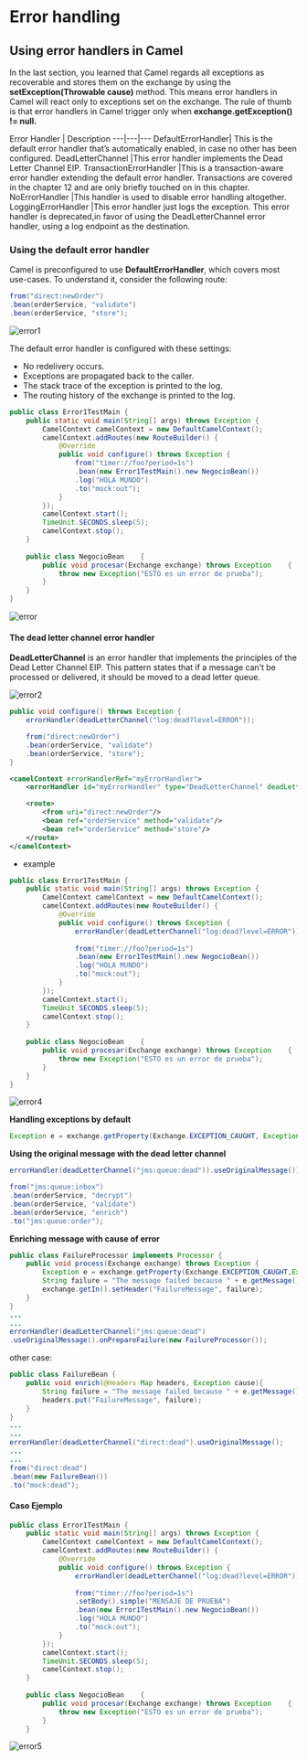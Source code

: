 # Error handling

## Using error handlers in Camel

In the last section, you learned that Camel regards all exceptions as recoverable and stores
them on the exchange by using the **setException(Throwable cause)** method. This means error handlers in Camel will react only to exceptions set on the exchange. The rule of thumb is that error handlers in Camel trigger only when  **exchange.getException() != null.**

Error Handler | Description
---|---|---
DefaultErrorHandler| This is the default error handler that’s automatically enabled, in case no other has been configured.
DeadLetterChannel |This error handler implements the Dead Letter Channel EIP.
TransactionErrorHandler |This is a transaction-aware error handler extending the default error handler. Transactions are covered in the chapter 12 and are only briefly touched on in this chapter.
NoErrorHandler |This handler is used to disable error handling altogether.
LoggingErrorHandler |This error handler just logs the exception. This error handler is deprecated,in favor of using the DeadLetterChannel error handler, using a log endpoint as the destination.

### Using the default error handler

Camel is preconfigured to use **DefaultErrorHandler**, which covers most use-cases. To understand it, consider the following route:
```java
from("direct:newOrder")
.bean(orderService, "validate")
.bean(orderService, "store");
```

![error1](./img/error1.png)

The default error handler is configured with these settings:
- No redelivery occurs.
- Exceptions are propagated back to the caller.
- The stack trace of the exception is printed to the log.
- The routing history of the exchange is printed to the log.

```java
public class Error1TestMain {
	public static void main(String[] args) throws Exception {
		CamelContext camelContext = new DefaultCamelContext();
		camelContext.addRoutes(new RouteBuilder() {
			@Override
			public void configure() throws Exception {
				from("timer://foo?period=1s")
				.bean(new Error1TestMain().new NegocioBean())
				.log("HOLA MUNDO")
				.to("mock:out");
			}
		});
		camelContext.start();
		TimeUnit.SECONDS.sleep(5);
		camelContext.stop();
	}
	
	public class NegocioBean	{
		public void procesar(Exchange exchange) throws Exception	{
			throw new Exception("ESTO es un error de prueba");
		}
	}
}
```
![error](./img/error3.png)

#### The dead letter channel error handler

**DeadLetterChannel** is an error handler that implements the principles of the Dead Letter Channel EIP. This pattern states that if a message can’t be processed or delivered,
it should be moved to a dead letter queue.

![error2](./img/error2.png)

```java
public void configure() throws Exception {
    errorHandler(deadLetterChannel("log:dead?level=ERROR"));

    from("direct:newOrder")
    .bean(orderService, "validate")
    .bean(orderService, "store");
}
```
```xml
<camelContext errorHandlerRef="myErrorHandler">
    <errorHandler id="myErrorHandler" type="DeadLetterChannel" deadLetterUri="log:dead?level=ERROR"/>

    <route>
        <from uri="direct:newOrder"/>
        <bean ref="orderService" method="validate"/>
        <bean ref="orderService" method="store"/>
    </route>
</camelContext>
```
* example
```java
public class Error1TestMain {
	public static void main(String[] args) throws Exception {
		CamelContext camelContext = new DefaultCamelContext();
		camelContext.addRoutes(new RouteBuilder() {
			@Override
			public void configure() throws Exception {
				errorHandler(deadLetterChannel("log:dead?level=ERROR"));
				
				from("timer://foo?period=1s")
				.bean(new Error1TestMain().new NegocioBean())
				.log("HOLA MUNDO")
				.to("mock:out");
			}
		});
		camelContext.start();
		TimeUnit.SECONDS.sleep(5);
		camelContext.stop();
	}
	
	public class NegocioBean	{
		public void procesar(Exchange exchange) throws Exception	{
			throw new Exception("ESTO es un error de prueba");
		}
	}
}
```
![error4](./img/error4.png)

**Handling exceptions by default**

```java
Exception e = exchange.getProperty(Exchange.EXCEPTION_CAUGHT, Exception.class);
```
**Using the original message with the dead letter channel**

```java
errorHandler(deadLetterChannel("jms:queue:dead")).useOriginalMessage());

from("jms:queue:inbox")
.bean(orderService, "decrypt")
.bean(orderService, "validate")
.bean(orderService, "enrich")
.to("jms:queue:order");
```

**Enriching message with cause of error**

```java
public class FailureProcessor implements Processor {
    public void process(Exchange exchange) throws Exception {
        Exception e = exchange.getProperty(Exchange.EXCEPTION_CAUGHT,Exception.class);
        String failure = "The message failed because " + e.getMessage();
        exchange.getIn().setHeader("FailureMessage", failure);
    }
}
...
...
errorHandler(deadLetterChannel("jms:queue:dead")
.useOriginalMessage().onPrepareFailure(new FailureProcessor());
```
other case:
```java
public class FailureBean {
    public void enrich(@Headers Map headers, Exception cause){
        String failure = "The message failed because " + e.getMessage();
        headers.put("FailureMessage", failure);
    }
}
...
...
errorHandler(deadLetterChannel("direct:dead").useOriginalMessage();
...
...
from("direct:dead")
.bean(new FailureBean())
.to("mock:dead");

```
#### Caso Ejemplo

```java
public class Error1TestMain {
	public static void main(String[] args) throws Exception {
		CamelContext camelContext = new DefaultCamelContext();
		camelContext.addRoutes(new RouteBuilder() {
			@Override
			public void configure() throws Exception {
				errorHandler(deadLetterChannel("log:dead?level=ERROR"));
				
				from("timer://foo?period=1s")
				.setBody().simple("MENSAJE DE PRUEBA")
				.bean(new Error1TestMain().new NegocioBean())
				.log("HOLA MUNDO")
				.to("mock:out");
			}
		});
		camelContext.start();
		TimeUnit.SECONDS.sleep(5);
		camelContext.stop();
	}
	
	public class NegocioBean	{
		public void procesar(Exchange exchange) throws Exception	{
			throw new Exception("ESTO es un error de prueba");
		}
	}
```

![error5](./img/error5.png)


